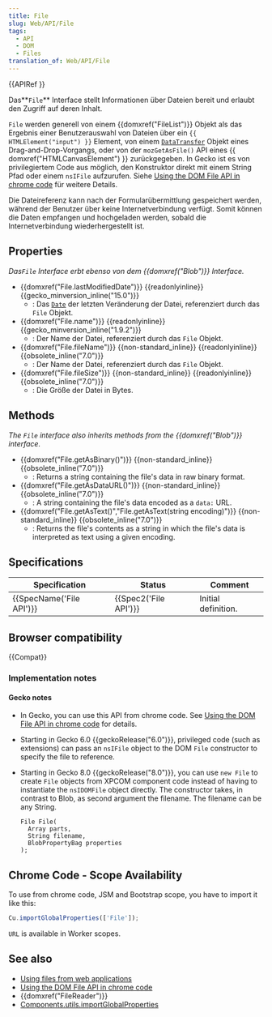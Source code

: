 ```yaml
---
title: File
slug: Web/API/File
tags:
  - API
  - DOM
  - Files
translation_of: Web/API/File
---
```

{{APIRef }}

Das**`File`** Interface stellt Informationen über Dateien bereit und erlaubt den Zugriff auf deren Inhalt.

`File` werden generell von einem {{domxref("FileList")}} Objekt als das Ergebnis einer Benutzerauswahl von Dateien über ein `{{ HTMLElement("input") }}` Element, von einem [`DataTransfer`](/de/docs/DragDrop/DataTransfer "DragDrop/DataTransfer") Objekt eines Drag-and-Drop-Vorgangs, oder von der `mozGetAsFile()` API eines {{ domxref("HTMLCanvasElement") }} zurückgegeben. In Gecko ist es von privilegiertem Code aus möglich, den Konstruktor direkt mit einem String Pfad oder einem `nsIFile` aufzurufen. Siehe [Using the DOM File API in chrome code](/de/docs/Extensions/Using_the_DOM_File_API_in_chrome_code "Using the DOM File API in chrome code") für weitere Details.

Die Dateireferenz kann nach der Formularübermittlung gespeichert werden, während der Benutzer über keine Internetverbindung verfügt. Somit können die Daten empfangen und hochgeladen werden, sobald die Internetverbindung wiederhergestellt ist.

## Properties

_Das`File` Interface erbt ebenso von dem {{domxref("Blob")}} Interface._

- {{domxref("File.lastModifiedDate")}} {{readonlyinline}} {{gecko_minversion_inline("15.0")}}
  - : Das [`Date`](/en-US/docs/Web/JavaScript/Reference/Global_Objects/Date) der letzten Veränderung der Datei, referenziert durch das `File` Objekt.
- {{domxref("File.name")}} {{readonlyinline}} {{gecko_minversion_inline("1.9.2")}}
  - : Der Name der Datei, referenziert durch das `File` Objekt.
- {{domxref("File.fileName")}} {{non-standard_inline}} {{readonlyinline}} {{obsolete_inline("7.0")}}
  - : Der Name der Datei, referenziert durch das `File` Objekt.
- {{domxref("File.fileSize")}} {{non-standard_inline}} {{readonlyinline}} {{obsolete_inline("7.0")}}
  - : Die Größe der Datei in Bytes.

## Methods

_The `File` interface also inherits methods from the {{domxref("Blob")}} interface._

- {{domxref("File.getAsBinary()")}} {{non-standard_inline}} {{obsolete_inline("7.0")}}
  - : Returns a string containing the file's data in raw binary format.
- {{domxref("File.getAsDataURL()")}} {{non-standard_inline}} {{obsolete_inline("7.0")}}
  - : A string containing the file's data encoded as a `data:` URL.
- {{domxref("File.getAsText()","File.getAsText(string encoding)")}} {{non-standard_inline}} {{obsolete_inline("7.0")}}
  - : Returns the file's contents as a string in which the file's data is interpreted as text using a given encoding.

## Specifications

| Specification                    | Status                       | Comment             |
| -------------------------------- | ---------------------------- | ------------------- |
| {{SpecName('File API')}} | {{Spec2('File API')}} | Initial definition. |

## Browser compatibility

{{Compat}}

### Implementation notes

#### Gecko notes

- In Gecko, you can use this API from chrome code. See [Using the DOM File API in chrome code](/de/docs/Extensions/Using_the_DOM_File_API_in_chrome_code "Using the DOM File API in chrome code") for details.
- Starting in Gecko 6.0 {{geckoRelease("6.0")}}, privileged code (such as extensions) can pass an `nsIFile` object to the DOM `File` constructor to specify the file to reference.
- Starting in Gecko 8.0 {{geckoRelease("8.0")}}, you can use `new File` to create `File` objects from XPCOM component code instead of having to instantiate the `nsIDOMFile` object directly. The constructor takes, in contrast to Blob, as second argument the filename. The filename can be any String.

      File File(
        Array parts,
        String filename,
        BlobPropertyBag properties
      );

## Chrome Code - Scope Availability

To use from chrome code, JSM and Bootstrap scope, you have to import it like this:

```js
Cu.importGlobalProperties(['File']);
```

`URL` is available in Worker scopes.

## See also

- [Using files from web applications](/de/docs/Using_files_from_web_applications "Using files from web applications")
- [Using the DOM File API in chrome code](/de/docs/Extensions/Using_the_DOM_File_API_in_chrome_code "Extensions/Using the DOM File API in chrome code")
- {{domxref("FileReader")}}
- [Components.utils.importGlobalProperties](/de/docs/Components.utils.importGlobalProperties)
